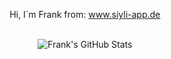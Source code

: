 <div align="center">
  <p>Hi, I´m Frank from: <a href="https://siyli-app.de">www.siyli-app.de</a></p>
  
  
  <br>
  <img src="https://github-readme-stats.vercel.app/api?username=FrankSiyli&show_icons=true&theme=gotham" alt="Frank's GitHub Stats">
</div>


